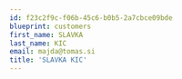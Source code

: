 ```yaml
---
id: f23c2f9c-f06b-45c6-b0b5-2a7cbce09bde
blueprint: customers
first_name: SLAVKA
last_name: KIC
email: majda@tomas.si
title: 'SLAVKA KIC'
---
```

